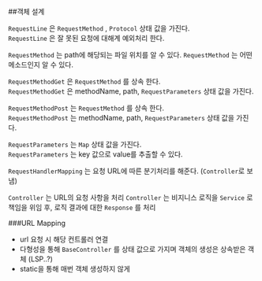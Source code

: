 ##객체 설계

`RequestLine` 은 `RequestMethod` , `Protocol`  상태 값을 가진다.  
`RequestLine` 은 잘 못된 요청에 대해계 예외처리 한다.
  
`RequestMethod` 는 path에 해당되는 파일 위치를 알 수 있다.
`RequestMethod` 는 어떤 메소드인지 알 수 있다.

`RequestMethodGet` 은 `RequestMethod` 를 상속 한다.  
`RequestMethodGet` 은  methodName, path, `RequestParameters` 상태 값을 가진다.

`RequestMethodPost` 는 `RequestMethod` 를 상속 한다.  
`RequestMethodPost` 는 methodName, path, `RequestParameters` 상태 값을 가진다.

`RequestParameters` 는 `Map` 상태 값을 가진다.  
`RequestParameters` 는 key 값으로 value를 추출할 수 있다.

`RequestHandlerMapping` 는 요청 URL에 따른 분기처리를 해준다. (`Controller`로 보냄)

`Controller` 는 URL의 요청 사항을 처리
`Controller` 는 비지니스 로직을 `Service` 로 책임을 위임 후, 로직 결과에 대한 `Response` 를 처리

###URL Mapping
- url 요청 시 해당 컨트롤러 연결
- 다형성을 통해 `BaseController` 를 상태 값으로 가지며 객체의 생성은 상속받은 객체 (LSP..?) 
- static을 통해 매번 객체 생성하지 않게
